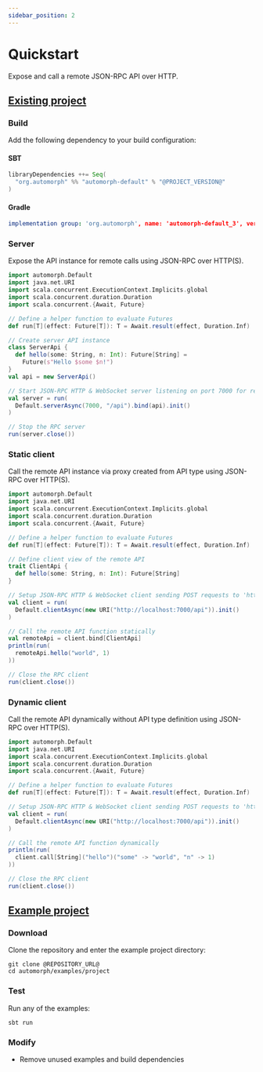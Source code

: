 ```yaml
---
sidebar_position: 2
---
```


# Quickstart

Expose and call a remote JSON-RPC API over HTTP.


## [Existing project](@REPOSITORY_URL@/examples/project/src/main/scala/examples/Quickstart.scala)

### Build

Add the following dependency to your build configuration:

#### SBT

```scala
libraryDependencies ++= Seq(
  "org.automorph" %% "automorph-default" % "@PROJECT_VERSION@"
)
```

#### Gradle

```yaml
implementation group: 'org.automorph', name: 'automorph-default_3', version: '@PROJECT_VERSION@'
```

### Server

Expose the API instance for remote calls using JSON-RPC over HTTP(S).

```scala
import automorph.Default
import java.net.URI
import scala.concurrent.ExecutionContext.Implicits.global
import scala.concurrent.duration.Duration
import scala.concurrent.{Await, Future}

// Define a helper function to evaluate Futures
def run[T](effect: Future[T]): T = Await.result(effect, Duration.Inf)

// Create server API instance
class ServerApi {
  def hello(some: String, n: Int): Future[String] =
    Future(s"Hello $some $n!")
}
val api = new ServerApi()

// Start JSON-RPC HTTP & WebSocket server listening on port 7000 for requests to '/api'
val server = run(
  Default.serverAsync(7000, "/api").bind(api).init()
)

// Stop the RPC server
run(server.close())
```

### Static client

Call the remote API instance via proxy created from API type using JSON-RPC over HTTP(S).

```scala
import automorph.Default
import java.net.URI
import scala.concurrent.ExecutionContext.Implicits.global
import scala.concurrent.duration.Duration
import scala.concurrent.{Await, Future}

// Define a helper function to evaluate Futures
def run[T](effect: Future[T]): T = Await.result(effect, Duration.Inf)

// Define client view of the remote API
trait ClientApi {
  def hello(some: String, n: Int): Future[String]
}

// Setup JSON-RPC HTTP & WebSocket client sending POST requests to 'http://localhost:7000/api'
val client = run(
  Default.clientAsync(new URI("http://localhost:7000/api")).init()
)

// Call the remote API function statically
val remoteApi = client.bind[ClientApi]
println(run(
  remoteApi.hello("world", 1)
))

// Close the RPC client
run(client.close())
```

### Dynamic client

Call the remote API dynamically without API type definition using JSON-RPC over HTTP(S).

```scala
import automorph.Default
import java.net.URI
import scala.concurrent.ExecutionContext.Implicits.global
import scala.concurrent.duration.Duration
import scala.concurrent.{Await, Future}

// Define a helper function to evaluate Futures
def run[T](effect: Future[T]): T = Await.result(effect, Duration.Inf)

// Setup JSON-RPC HTTP & WebSocket client sending POST requests to 'http://localhost:7000/api'
val client = run(
  Default.clientAsync(new URI("http://localhost:7000/api")).init()
)

// Call the remote API function dynamically
println(run(
  client.call[String]("hello")("some" -> "world", "n" -> 1)
))

// Close the RPC client
run(client.close())
```


## [Example project](@REPOSITORY_URL@/examples/project)

### Download

Clone the repository and enter the example project directory:

```shell
git clone @REPOSITORY_URL@
cd automorph/examples/project
```

### Test

Run any of the examples:

```shell
sbt run
```

### Modify

- Remove unused examples and build dependencies
